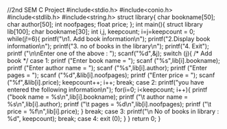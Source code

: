 //2nd SEM C Project
#include<stdio.h>
#include<conio.h>
#include<stdlib.h>
#include<string.h>
struct library{
   char bookname[50];
   char author[50];
   int noofpages;
   float price;
};
int main(){
   struct library lib[100];
   char bookname[30];
   int i,j, keepcount;
   i=j=keepcount = 0;
   while(j!=6){
      printf("\n1. Add book information\n");
      printf("2.Display book information\n");
      printf("3. no of books in the library\n");
      printf("4. Exit");
      printf ("\n\nEnter one of the above : ");
      scanf("%d",&j);
      switch (j){
         /* Add book */
         case 1:
            printf ("Enter book name = ");
            scanf ("%s",lib[i].bookname);
            printf ("Enter author name = ");
            scanf ("%s",lib[i].author);
            printf ("Enter pages = ");
            scanf ("%d",&lib[i].noofpages);
            printf ("Enter price = ");
            scanf ("%f",&lib[i].price);
            keepcount++;
            i++;
            break;
         case 2:
            printf("you have entered the following information\n");
            for(i=0; i<keepcount; i++){
               printf ("book name = %s\n",lib[i].bookname);
               printf ("\t author name = %s\n",lib[i].author);
               printf ("\t pages = %d\n",lib[i].noofpages);
               printf ("\t price = %f\n",lib[i].price);
            }
            break;
         case 3:
            printf("\n No of books in library : %d", keepcount);
            break;
         case 4:
            exit (0);
      }
   }
   return 0;
}
